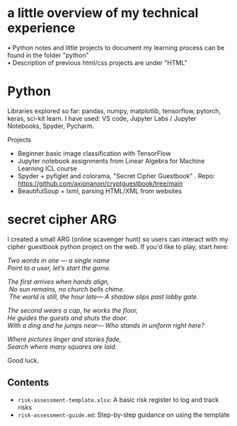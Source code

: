 # a little overview of my technical experience

• Python notes and little projects to document my learning process can be found in the folder "python" <br>
• Description of previous html/css projects are under "HTML" <br>

# Python
Libraries explored so far: pandas, numpy, matplotlib, tensorflow, pytorch, keras, sci-kit learn.
I have used: VS code, Jupyter Labs / Jupyter Notebooks, Spyder, Pycharm.

Projects
- Beginner basic image classification with TensorFlow
- Jupyter notebook assignments from Linear Algebra for Machine Learning ICL course
- Spyder + pyfiglet and colorama, "Secret Cipher Guestbook" . Repo: https://github.com/axionanon/cryptguestbook/tree/main
- BeautifulSoup + lxml, parsing HTML/XML from websites
  
# secret cipher ARG
I created a small ARG (online scavenger hunt) so users can interact with my cipher guestbook python project on the web.
If you'd like to play, start here:

<i>Two words in one — a single name<br>
Point to a user, let’s start the game.<br>

The first arrives when hands align,<br>
 No sun remains, no church bells chime.<br>
 The world is still, the hour late— A shadow slips past lobby gate.<br>

The second wears a cap, he works the floor, <br>
He guides the guests and shuts the door. <br>
With a ding and he jumps near— Who stands in uniform right here?<br>

Where pictures linger and stories fade,<br>
Search where many squares are laid.<br> </i>

Good luck. 

## Contents
- `risk-assessment-template.xlsx`: A basic risk register to log and track risks
- `risk-assessment-guide.md`: Step-by-step guidance on using the template
